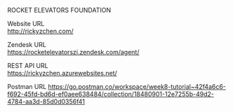 ROCKET ELEVATORS FOUNDATION

Website URL  
http://rickyzchen.com/

Zendesk URL  
https://rocketelevatorszi.zendesk.com/agent/

REST API URL  
https://rickyzchen.azurewebsites.net/

Postman URL
https://go.postman.co/workspace/week8-tutorial~42f4a6c6-f692-45fd-bd6d-ef0aee638484/collection/18480901-12e7255b-49d2-4784-aa3d-85d0d0356f41
